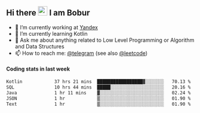 ## Hi there <img src="https://media.giphy.com/media/hvRJCLFzcasrR4ia7z/giphy.gif" width="25px" height="25px"> I am Bobur

- 💼 I’m currently working at [Yandex](https://yandex.ru/)
- 🌱 I’m currently learning Kotlin
- 💬 Ask me about anything related to Low Level Programming or Algorithm and Data Structures
- 📫 How to reach me: [@telegram](https://t.me/octoant) (see also [@leetcode](https://leetcode.com/octoant/))    

#### Coding stats in last week

<!--START_SECTION:waka-->

```txt
Kotlin            37 hrs 21 mins  █████████████████▓░░░░░░░   70.13 %
SQL               10 hrs 44 mins  █████░░░░░░░░░░░░░░░░░░░░   20.16 %
Java              1 hr 11 mins    ▓░░░░░░░░░░░░░░░░░░░░░░░░   02.24 %
JSON              1 hr            ▒░░░░░░░░░░░░░░░░░░░░░░░░   01.90 %
Text              1 hr            ▒░░░░░░░░░░░░░░░░░░░░░░░░   01.90 %
```

<!--END_SECTION:waka-->
